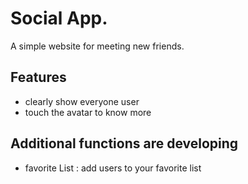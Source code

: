 # Social App.
A simple website for meeting new friends.

## Features
- clearly show everyone user
- touch the avatar to know more


## Additional functions are developing
- favorite List : add users to your favorite list
